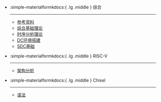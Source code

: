 
<div class="grid cards" markdown>

-   :simple-materialformkdocs:{ .lg .middle } 综合

    ---
    - [参考资料](综合/doc/参考资料.md)
    - [综合基础理论](综合/doc/综合基础理论.md)
    - [时序分析理论](综合/doc/时序分析理论.md)
    - [DC环境搭建](综合/doc/DC环境搭建.md)
    - [SDC基础](综合/doc/SDC基础.md)
</div>
<div class="grid cards" markdown>

-   :simple-materialformkdocs:{ .lg .middle } RISC-V

    ---

    - [架构分析](RISC-V/架构分析.md)
</div>
<div class="grid cards" markdown>

-   :simple-materialformkdocs:{ .lg .middle } Chisel

    ---

    - [语法](Chisel/语法.md)
</div>
